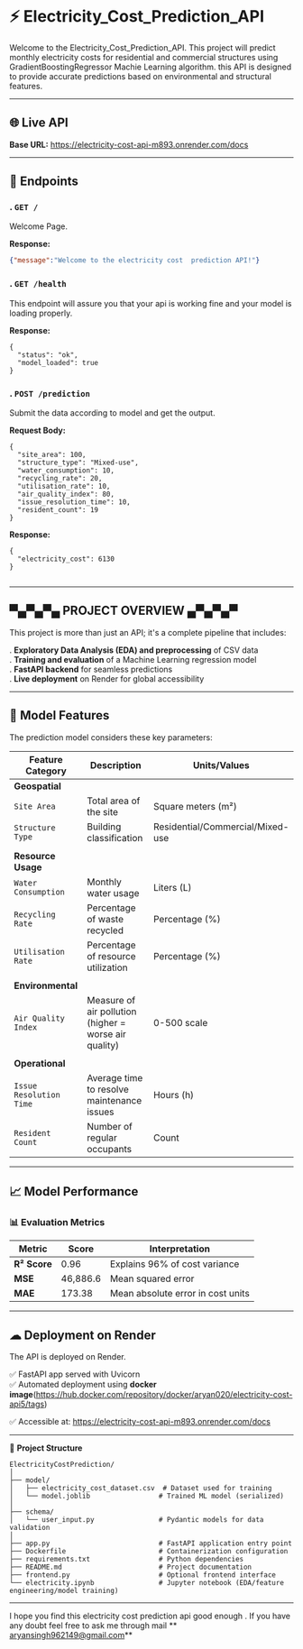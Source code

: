 # ⚡ Electricity_Cost_Prediction_API
Welcome to the Electricity_Cost_Prediction_API. This project will predict monthly electricity costs for residential and commercial structures using GradientBoostingRegressor Machie Learning algorithm.  this API is designed to provide accurate predictions based on environmental and structural features.

---


## 🌐 Live API
**Base URL:** https://electricity-cost-api-m893.onrender.com/docs

---
## 📌 Endpoints
### . `GET /`
Welcome Page.

**Response:**
```json
{"message":"Welcome to the electricity cost  prediction API!"}
```

### . `GET /health`
This endpoint will assure you that your api is working fine and your model is loading properly.

**Response:**
```text
{
  "status": "ok",
  "model_loaded": true
}
```

### . `POST /prediction`
Submit the data according to model and get the output.

**Request Body:**
```text
{
  "site_area": 100,
  "structure_type": "Mixed-use",
  "water_consumption": 10,
  "recycling_rate": 20,
  "utilisation_rate": 10,
  "air_quality_index": 80,
  "issue_resolution_time": 10,
  "resident_count": 19
}
```
**Response:**
```text
{
  "electricity_cost": 6130
}


```


---


## ▀▄▀▄▀▄ PROJECT OVERVIEW ▄▀▄▀▄▀

This project is more than just an API; it's a complete pipeline that includes:

. **Exploratory Data Analysis (EDA) and preprocessing** of  CSV data  
. **Training and evaluation** of a Machine Learning regression model  
. **FastAPI backend** for seamless predictions  
. **Live deployment** on Render  for global accessibility  


---
## 🧠 Model Features

The prediction model considers these key parameters:

| Feature Category       | Description                                                                 | Units/Values                     |
|------------------------|-----------------------------------------------------------------------------|----------------------------------|
| **Geospatial**         |                                                                             |                                  |
| `Site Area`            | Total area of the site                                                      | Square meters (m²)               |
| `Structure Type`       | Building classification                                                     | Residential/Commercial/Mixed-use  |
|                        |                                                                             |                                  |
| **Resource Usage**     |                                                                             |                                  |
| `Water Consumption`    | Monthly water usage                                                        | Liters (L)                       |
| `Recycling Rate`       | Percentage of waste recycled                                               | Percentage (%)                   |
| `Utilisation Rate`     | Percentage of resource utilization                                         | Percentage (%)                   |
|                        |                                                                             |                                  |
| **Environmental**      |                                                                             |                                  |
| `Air Quality Index`    | Measure of air pollution (higher = worse air quality)                      | 0-500 scale                      |
|                        |                                                                             |                                  |
| **Operational**        |                                                                             |                                  |
| `Issue Resolution Time`| Average time to resolve maintenance issues                                 | Hours (h)                        |
| `Resident Count`       | Number of regular occupants                                                | Count                            |
---
## 📈 Model Performance

### 📊 Evaluation Metrics
| Metric          | Score     | Interpretation                     |
|-----------------|-----------|------------------------------------|
| **R² Score**    | 0.96      | Explains 96% of cost variance      |
| **MSE**         | 46,886.6  | Mean squared error                 |
| **MAE**         | 173.38    | Mean absolute error in cost units  |





---
## ☁ Deployment on Render
The API is deployed on Render.

✅ FastAPI app served with Uvicorn  
✅ Automated deployment using **docker image**(https://hub.docker.com/repository/docker/aryan020/electricity-cost-api5/tags)

✅ Accessible at: https://electricity-cost-api-m893.onrender.com/docs


---

📁 **Project Structure**



```text
ElectricityCostPrediction/
│
├── model/
│   ├── electricity_cost_dataset.csv  # Dataset used for training
│   └── model.joblib                 # Trained ML model (serialized)
│
├── schema/
│   └── user_input.py                # Pydantic models for data validation
│
├── app.py                           # FastAPI application entry point
├── Dockerfile                       # Containerization configuration
├── requirements.txt                 # Python dependencies
├── README.md                        # Project documentation
├── frontend.py                      # Optional frontend interface
└── electricity.ipynb                # Jupyter notebook (EDA/feature engineering/model training)

```
---

I hope you find this electricity cost prediction api good enough .  If  you have any doubt feel free to ask me through mail ** aryansingh962149@gmail.com**



